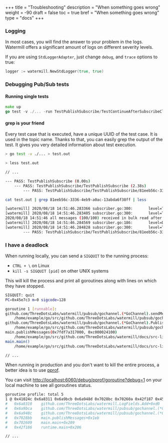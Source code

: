 +++
title = "Troubleshooting"
description = "When something goes wrong"
weight = -90
draft = false
toc = true
bref = "When something goes wrong"
type = "docs"
+++

### Logging

In most cases, you will find the answer to your problem in the logs.
Watermill offers a significant amount of logs on different severity levels.

If you are using `StdLoggerAdapter`, just change `debug`, and `trace` options to true:

```go
logger := watermill.NewStdLogger(true, true)
````

### Debugging Pub/Sub tests

#### Running single tests

```go
make up
go test -v ./... -run TestPublishSubscribe/TestContinueAfterSubscribeClose
```

#### grep is your friend

Every test case that is executed, have a unique UUID of the test case. It is used in the topic name.
Thanks to that, you can easily grep the output of the test.
It gives you very detailed information about test execution.

```bash
> go test -v ./... > test.out

> less test.out

// ...

--- PASS: TestPublishSubscribe (0.00s)
    --- PASS: TestPublishSubscribe/TestPublishSubscribe (2.38s)
        --- PASS: TestPublishSubscribe/TestPublishSubscribe/81eeb56c-3336-4eb9-a0ac-13abda6f38ff (2.38s)
```


```bash
cat test.out | grep 81eeb56c-3336-4eb9-a0ac-13abda6f38ff | less

[watermill] 2020/08/18 14:51:46.283366 subscriber.go:300:       level=TRACE msg="Msg acked" message_uuid=5c920330-5075-4870-8d86-9013771eee78 provider=google_cloud_pubsub subscription_name=topic_81eeb56c-3336-4eb9-a0ac-13abda6f38ff topic=topic_81eeb56c-3336-4eb9-a0ac-13abda6f38ff
[watermill] 2020/08/18 14:51:46.283405 subscriber.go:300:       level=TRACE msg="Msg acked" message_uuid=46e04a08-994e-4c04-afff-7fd42fd67f95 provider=google_cloud_pubsub subscription_name=topic_81eeb56c-3336-4eb9-a0ac-13abda6f38ff topic=topic_81eeb56c-3336-4eb9-a0ac-13abda6f38ff
2020/08/18 14:51:46 all messages (100/100) received in bulk read after 110.04155ms of 45s (test ID: 81eeb56c-3336-4eb9-a0ac-13abda6f38ff)
[watermill] 2020/08/18 14:51:46.284569 subscriber.go:186:       level=DEBUG msg="Closing message consumer" provider=google_cloud_pubsub subscription_name=topic_81eeb56c-3336-4eb9-a0ac-13abda6f38ff topic=topic_81eeb56c-3336-4eb9-a0ac-13abda6f38ff
[watermill] 2020/08/18 14:51:46.284828 subscriber.go:300:       level=TRACE msg="Msg acked" message_uuid=2f409208-d4d2-46f6-b6b9-afb1aea0e59f provider=google_cloud_pubsub subscription_name=topic_81eeb56c-3336-4eb9-a0ac-13abda6f38ff topic=topic_81eeb56c-3336-4eb9-a0ac-13abda6f38ff
        --- PASS: TestPublishSubscribe/TestPublishSubscribe/81eeb56c-3336-4eb9-a0ac-13abda6f38ff (2.38s)
```

### I have a deadlock

When running locally, you can send a `SIGQUIT` to the running process:

- `CTRL + \` on Linux
- `kill -s SIGQUIT [pid]` on other UNIX systems

This will kill the process and print all goroutines along with lines on which they have stopped.

```bash
SIGQUIT: quit
PC=0x45e7c3 m=0 sigcode=128

goroutine 1 [runnable]:
github.com/ThreeDotsLabs/watermill/pubsub/gochannel.(*GoChannel).sendMessage(0xc000024100, 0x7c5250, 0xd, 0xc000872d70, 0x0, 0x0)
	/home/example/go/src/github.com/ThreeDotsLabs/watermill/pubsub/gochannel/pubsub.go:83 +0x36a
github.com/ThreeDotsLabs/watermill/pubsub/gochannel.(*GoChannel).Publish(0xc000024100, 0x7c5250, 0xd, 0xc000098530, 0x1, 0x1, 0x0, 0x0)
	/home/example/go/src/github.com/ThreeDotsLabs/watermill/pubsub/gochannel/pubsub.go:53 +0x6d
main.publishMessages(0x7fdf7a317000, 0xc000024100)
	/home/example/go/src/github.com/ThreeDotsLabs/watermill/docs/src-link/_examples/pubsubs/go-channel/main.go:43 +0x1ec
main.main()
	/home/example/go/src/github.com/ThreeDotsLabs/watermill/docs/src-link/_examples/pubsubs/go-channel/main.go:36 +0x20a

// ...
```

When running in production and you don't want to kill the entire process, a better idea is to use [pprof](https://golang.org/pkg/net/http/pprof/).

You can visit [http://localhost:6060/debug/pprof/goroutine?debug=1](http://localhost:6060/debug/pprof/goroutine?debug=1)
on your local machine to see all goroutines status.


```bash
goroutine profile: total 5
1 @ 0x41024c 0x6a8311 0x6a9bcb 0x6a948d 0x7028bc 0x70260a 0x42f187 0x45c971
#	0x6a8310	github.com/ThreeDotsLabs/watermill.LogFields.Add+0xd0							/home/example/go/src/github.com/ThreeDotsLabs/watermill/log.go:15
#	0x6a9bca	github.com/ThreeDotsLabs/watermill/pubsub/gochannel.(*GoChannel).sendMessage+0x6fa	/home/example/go/src/github.com/ThreeDotsLabs/watermill/pubsub/gochannel/pubsub.go:75
#	0x6a948c	github.com/ThreeDotsLabs/watermill/pubsub/gochannel.(*GoChannel).Publish+0x6c		/home/example/go/src/github.com/ThreeDotsLabs/watermill/pubsub/gochannel/pubsub.go:53
#	0x7028bb	main.publishMessages+0x1eb										/home/example/go/src/github.com/ThreeDotsLabs/watermill/docs/src-link/_examples/pubsubs/go-channel/main.go:43
#	0x702609	main.main+0x209												/home/example/go/src/github.com/ThreeDotsLabs/watermill/docs/src-link/_examples/pubsubs/go-channel/main.go:36
#	0x42f186	runtime.main+0x206											/usr/lib/go/src/runtime/proc.go:201

// ...
```
